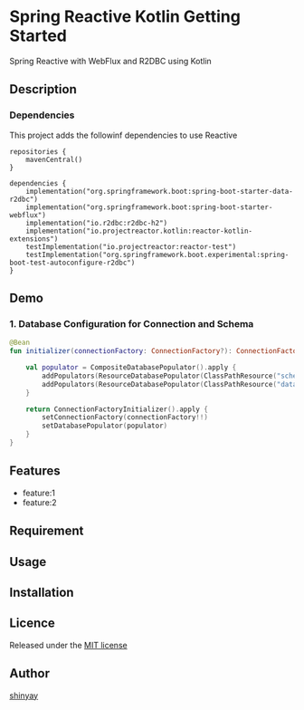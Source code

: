 # Spring Reactive Kotlin Getting Started

Spring Reactive with WebFlux and R2DBC using Kotlin

## Description
### Dependencies
This project adds the followinf dependencies to use Reactive

```
repositories {
	mavenCentral()
}

dependencies {
	implementation("org.springframework.boot:spring-boot-starter-data-r2dbc")
	implementation("org.springframework.boot:spring-boot-starter-webflux")
	implementation("io.r2dbc:r2dbc-h2")
	implementation("io.projectreactor.kotlin:reactor-kotlin-extensions")
	testImplementation("io.projectreactor:reactor-test")
	testImplementation("org.springframework.boot.experimental:spring-boot-test-autoconfigure-r2dbc")
}
```

## Demo
### 1. Database Configuration for Connection and Schema

```kotlin
@Bean
fun initializer(connectionFactory: ConnectionFactory?): ConnectionFactoryInitializer? {

	val populator = CompositeDatabasePopulator().apply {
		addPopulators(ResourceDatabasePopulator(ClassPathResource("schema.sql")))
		addPopulators(ResourceDatabasePopulator(ClassPathResource("data.sql")))
	}

	return ConnectionFactoryInitializer().apply {
		setConnectionFactory(connectionFactory!!)
		setDatabasePopulator(populator)
	}
}
```

## Features

- feature:1
- feature:2

## Requirement

## Usage

## Installation

## Licence

Released under the [MIT license](https://gist.githubusercontent.com/shinyay/56e54ee4c0e22db8211e05e70a63247e/raw/34c6fdd50d54aa8e23560c296424aeb61599aa71/LICENSE)

## Author

[shinyay](https://github.com/shinyay)
